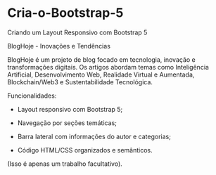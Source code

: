 # Cria-o-Bootstrap-5

Criando um Layout Responsivo com Bootstrap 5

BlogHoje - Inovações e Tendências

BlogHoje é um projeto de blog focado em tecnologia, inovação e transformações digitais. Os artigos abordam temas como Inteligência Artificial, Desenvolvimento Web, Realidade Virtual e Aumentada, Blockchain/Web3 e Sustentabilidade Tecnológica.

Funcionalidades:

- Layout responsivo com Bootstrap 5;

- Navegação por seções temáticas;

- Barra lateral com informações do autor e categorias;

- Código HTML/CSS organizados e semânticos.


(Isso é apenas um trabalho facultativo).
